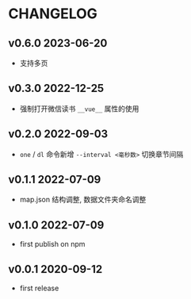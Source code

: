 # CHANGELOG

## v0.6.0 2023-06-20

- 支持多页

## v0.3.0 2022-12-25

- 强制打开微信读书 `__vue__` 属性的使用

## v0.2.0 2022-09-03

- `one` / `dl` 命令新增 `--interval <毫秒数>` 切换章节间隔

## v0.1.1 2022-07-09

- map.json 结构调整, 数据文件夹命名调整

## v0.1.0 2022-07-09

- first publish on npm

## v0.0.1 2020-09-12

- first release
